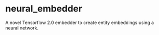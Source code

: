 # neural_embedder
A novel Tensorflow 2.0 embedder to create entity embeddings using a neural network.
